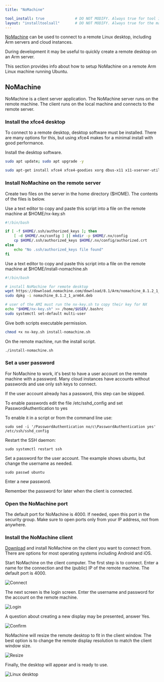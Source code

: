 ```yaml
---
title: "NoMachine"

tool_install: true              # DO NOT MODIFY. Always true for tool installs
layout: "installtoolsall"       # DO NOT MODIFY. Always true for the main page of tool installs
---
```


[NoMachine](https://www.nomachine.com/) can be used to connect to a remote Linux desktop, including Arm servers and cloud instances.

During development it may be useful to quickly create a remote desktop on an Arm server.

This section provides info about how to setup NoMachine on a remote Arm Linux machine running Ubuntu.

## NoMachine 

NoMachine is a client server application. The NoMachine server runs on the remote machine. The client runs on the local machine and connects to the remote server.

### Install the xfce4 desktop

To connect to a remote desktop, desktop software must be installed. There are many options for this, but using xfce4 makes for a minimal install with good performance. 

Install the desktop software.

```bash
sudo apt update; sudo apt upgrade -y
```

```bash
sudo apt-get install xfce4 xfce4-goodies xorg dbus-x11 x11-xserver-utils xfce4-terminal -y
```

### Install NoMachine on the remote server

Create two files on the server in the home directory ($HOME). The contents of the files is below.

Use a text editor to copy and paste this script into a file on the remote machine at $HOME/nx-key.sh

```bash
#!/bin/bash

if [ -f $HOME/.ssh/authorized_keys ]; then
    [ -d $HOME/.nx/config ] || mkdir -p $HOME/.nx/config
    cp $HOME/.ssh/authorized_keys $HOME/.nx/config/authorized.crt
else
    echo "No .ssh/authorized_keys file found"
fi
```

Use a text editor to copy and paste this script into a file on the remote machine at $HOME/install-nomachine.sh

```bash
#!/bin/bash

# install NoMachine for remote desktop
wget https://download.nomachine.com/download/8.1/Arm/nomachine_8.1.2_1_arm64.deb
sudo dpkg -i nomachine_8.1.2_1_arm64.deb

# user of the AMI must run the nx-key.sh to copy their key for NX
echo "$HOME/nx-key.sh" >> /home/$USER/.bashrc
sudo systemctl set-default multi-user
```

Give both scripts executable permission.

```bash
chmod +x nx-key.sh install-nomachine.sh
```

On the remote machine, run the install script.

```bash
./install-nomachine.sh
```

### Set a user password

For NoMachine to work, it's best to have a user account on the remote machine with a password. Many cloud instances have accounts without passwords and use only ssh keys to connect. 

If the user account already has a password, this step can be skipped. 

To enable passwords edit the file /etc/sshd_config and set PasswordAuthentication to yes

To enable it in a script or from the command line use:

```console
sudo sed -i '/PasswordAuthentication no/c\PasswordAuthentication yes' /etc/ssh/sshd_config
```

Restart the SSH daemon:

```console
sudo systemctl restart ssh
```

Set a password for the user account. The example shows ubuntu, but change the username as needed. 

```console
sudo passwd ubuntu
```

Enter a new password. 

Remember the password for later when the client is connected. 


### Open the NoMachine port 

The default port for NoMachine is 4000. If needed, open this port in the security group. Make sure to open ports only from your IP address, not from anywhere. 

### Install the NoMachine client

[Download](https://downloads.nomachine.com/) and install NoMachine on the client you want to connect from. There are options for most operating systems including Android and iOS. 

Start NoMachine on the client computer. The first step is to connect. Enter a name for the connection and the (public) IP of the remote machine. The default port is 4000.

![Connect](/install-tools/_images/nx-connect.png)

The next screen is the login screen. Enter the username and password for the account on the remote machine.

![Login](/install-tools/_images/nx-login.png)

A question about creating a new display may be presented, answer Yes.

![Confirm](/install-tools/_images/nx-confirm.png)

NoMachine will resize the remote desktop to fit in the client window. The best option is to change the remote display resolution to match the client window size. 

![Resize](/install-tools/_images/nx-resize.png)

Finally, the desktop will appear and is ready to use. 

![Linux desktop](/install-tools/_images/nx-desktop.png)

